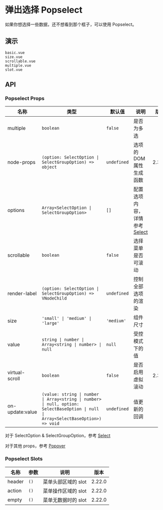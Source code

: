 # 弹出选择 Popselect

如果你想选择一些数据，还不想看到那个框子，可以使用 Popselect。

## 演示

```demo
basic.vue
size.vue
scrollable.vue
multiple.vue
slot.vue
```

## API

### Popselect Props

| 名称 | 类型 | 默认值 | 说明 | 版本 |
| --- | --- | --- | --- | --- |
| multiple | `boolean` | `false` | 是否为多选 |  |
| node-props | `(option: SelectOption \| SelectGroupOption) => object` | `undefined` | 选项的 DOM 属性生成函数 | 2.30.4 |
| options | `Array<SelectOption \| SelectGroupOption>` | `[]` | 配置选项内容，详情参考 [Select](select#SelectOption-Properties) |  |
| scrollable | `boolean` | `false` | 选择菜单是否可滚动 |  |
| render-label | `(option: SelectOption \| SelectGroupOption) => VNodeChild` | `undefined` | 控制全部选项的渲染 |  |
| size | `'small' \| 'medium' \| 'large'` | `'medium'` | 组件尺寸 |  |
| value | `string \| number \| Array<string \| number> \| null` | `null` | 受控模式下的值 |  |
| virtual-scroll | `boolean` | `false` | 是否启用虚拟滚动 | 2.30.4 |
| on-update:value | `(value: string \| number \| Array<string \| number> \| null, option: SelectBaseOption \| null \| Array<SelectBaseOption>) => void` | `undefined` | 值更新的回调 |  |

对于 SelectOption & SelectGroupOption，参考 [Select](select#SelectOption-Properties)

对于其他 props，参考 [Popover](popover#Popover-Props)

### Popselect Slots

| 名称   | 参数 | 说明                | 版本   |
| ------ | ---- | ------------------- | ------ |
| header | `()` | 菜单头部区域的 slot | 2.22.0 |
| action | `()` | 菜单操作区域的 slot | 2.22.0 |
| empty  | `()` | 菜单无数据时的 slot | 2.22.0 |

